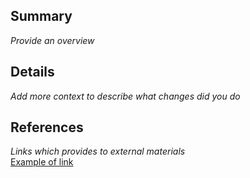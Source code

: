 ## Summary

_Provide an overview_

## Details

_Add more context to describe what changes did you do_

## References

_Links which provides to external materials_ <br/>
[Example of link](www.google.com) 
